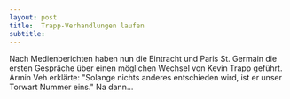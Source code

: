 ```yaml
---
layout: post
title:  Trapp-Verhandlungen laufen
subtitle:  
---
```


Nach Medienberichten haben nun die Eintracht und Paris St. Germain die ersten Gespräche über einen möglichen Wechsel von Kevin Trapp geführt. Armin Veh erklärte: "Solange nichts anderes entschieden wird, ist er unser Torwart Nummer eins." Na dann...


